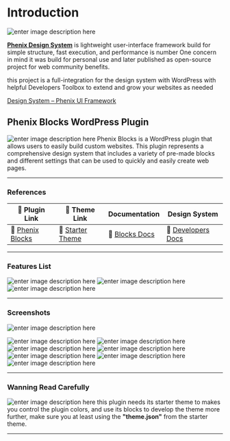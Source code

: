 
# Introduction
![enter image description here](https://phenixthemes.com/px-plugins/design-showcase.jpg)

**[Phenix Design System](https://phenixthemes.com/demo/)** is lightweight user-interface framework build for simple structure, fast execution, and performance is number One concern in mind it was build for personal use and later published as open-source project for web community benefits.

this project is a full-integration for the design system with WordPress with helpful Developers Toolbox to extend and grow your websites as needed

[Design System – Phenix UI Framework](https://phenixthemes.com/demo/design/)


## Phenix Blocks WordPress Plugin
![enter image description here](https://phenixthemes.com/px-plugins/pdb-01.png)
Phenix Blocks is a WordPress plugin that allows users to easily build custom websites. This plugin represents a comprehensive design system that includes a variety of pre-made blocks and different settings that can be used to quickly and easily create web pages.

----------
### **References**

🧩 Plugin Link| 🎨 Theme Link | Documentation | Design System |
--- | --- | --- | ---
🧩 [Phenix Blocks](https://github.com/EngCode/phenix-blocks) |🎨 [Starter Theme](https://github.com/EngCode/pds-starter-free) | 📖 [Blocks Docs](https://www.notion.so/phenixthemes/Installation-9d2d6500823e42eb9d727ba961d7cb7d?pvs=4) | 📘 [Developers Docs](https://phenixthemes.notion.site/Phenix-Design-System-efcfa4d3839946989a4f94ee5e0480c3?pvs=74)
----------
### **Features List**
![enter image description here](https://phenixthemes.com/px-plugins/block-list.png)
![enter image description here](https://phenixthemes.com/px-plugins/features-1.png)
![enter image description here](https://phenixthemes.com/px-plugins/features-2.png)

----------
### **Screenshots**
![enter image description here](https://phenixthemes.com/px-plugins/pdb-08.png)

![enter image description here](https://phenixthemes.com/px-plugins/pdb-02.png)
![enter image description here](https://phenixthemes.com/px-plugins/pdb-03.png)
![enter image description here](https://phenixthemes.com/px-plugins/pdb-04.png)
![enter image description here](https://phenixthemes.com/px-plugins/pdb-05.png)
![enter image description here](https://phenixthemes.com/px-plugins/pdb-06.png)
![enter image description here](https://phenixthemes.com/px-plugins/pdb-07.png)
![enter image description here](https://phenixthemes.com/px-plugins/toolbar.png)

----------
### Wanning Read Carefully
![enter image description here](https://phenixthemes.com/px-plugins/pdb-07.jpeg)
this plugin needs its starter theme to makes you control the plugin colors, and use its blocks to develop the theme more further, make sure you at least using the **"theme.json"** from the starter theme.

----

